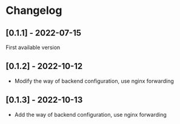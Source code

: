 # Changelog

## [0.1.1] - 2022-07-15
First available version

## [0.1.2] - 2022-10-12
- Modify the way of backend configuration, use nginx forwarding

## [0.1.3] - 2022-10-13
- Add the way of backend configuration, use nginx forwarding